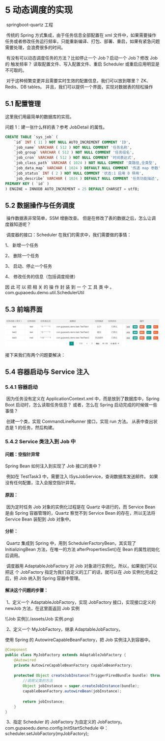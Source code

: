 # 5 动态调度的实现

​	springboot-quartz 工程 

​	传统的 Spring 方式集成，由于任务信息全部配置在 xml 文件中，如果需要操作任务或者修改任务运行频率，只能重新编译、打包、部署、重启，如果有紧急问题需要处理，会浪费很多的时间。 

​	有没有可以动态调度任务的方法？比如停止一个 Job？启动一个 Job？修改 Job 的 触发频率？ 	读取配置文件、写入配置文件、重启 Scheduler 或重启应用明显是不可取的。 

​	对于这种频繁变更并且需要实时生效的配置信息，我们可以放到哪里？ ZK、Redis、DB tables。 并且，我们可以提供一个界面，实现对数据表的轻松操作

## 5.1 配置管理 

这里我们用最简单的数据库的实现。 

问题 1：建一张什么样的表？参考 JobDetail 的属性。

```sql
CREATE TABLE `sys_job` (
	`id` INT ( 11 ) NOT NULL AUTO_INCREMENT COMMENT 'ID',
	`job_name` VARCHAR ( 512 ) NOT NULL COMMENT '任务名称',
	`job_group` VARCHAR ( 512 ) NOT NULL COMMENT '任务组名',
	`job_cron` VARCHAR ( 512 ) NOT NULL COMMENT '时间表达式',
	`job_class_path` VARCHAR ( 1024 ) NOT NULL COMMENT '类路径,全类型',
	`job_data_map` VARCHAR ( 1024 ) DEFAULT NULL COMMENT '传递 map 参数',
	`job_status` INT ( 2 ) NOT NULL COMMENT '状态:1 启用 0 停用',
	`job_describe` VARCHAR ( 1024 ) DEFAULT NULL COMMENT '任务功能描述',
PRIMARY KEY ( `id` ) 
) ENGINE = INNODB AUTO_INCREMENT = 25 DEFAULT CHARSET = utf8;
```

## 5.2 数据操作与任务调度 

​	操作数据表非常简单，SSM 增删改查。 但是在修改了表的数据之后，怎么让调度器知道呢？ 

​	调度器的接口：Scheduler 在我们的需求中，我们需要做的事情： 

1、 新增一个任务 

2、 删除一个任务 

3、 启动、停止一个任务 

4、 修改任务的信息（包括调度规律） 

因 此 可 以 把 相 关 的 操 作 封 装 到 一 个 工 具 类 中 。 com.gupaoedu.demo.util.SchedulerUtil 

## 5.3 前端界面 

![前端界面](./assets/前端界面.png)

接下来我们有两个问题要解决： 

## 5.4 容器启动与 Service 注入 

### 5.4.1 容器启动 

​	因为任务没有定义在 ApplicationContext.xml 中，而是放到了数据库中，Spring Boot 启动时，怎么读取任务信息？ 或者，怎么在 Spring 启动完成的时候做一些事情？ 

​	创建一个类，实现 CommandLineRunner 接口，实现 run 方法。 从表中查出状态是 1 的任务，然后构建。 

### 5.4.2 Service 类注入到 Job 中 

#### 问题：空指针异常

Spring Bean 如何注入到实现了 Job 接口的类中？ 

​	例如在 TestTask3 中，需要注入 ISysJobService，查询数据库发送邮件。 如果没有任何配置，注入会报空指针异常。 

#### 原因：

​	 因为定时任务 Job 对象的实例化过程是在 Quartz 中进行的，而 Service Bean 是由 Spring 容器管理的，Quartz 察觉不到 Service Bean 的存在，所以无法将 Service Bean 装配到 Job 对象中。 

#### 分析： 

​	Quartz 集成到 Spring 中，用到 SchedulerFactoryBean，其实现了 InitializingBean 方法，在唯一的方法 afterPropertiesSet()在 Bean 的属性初始化后调用。 

​	调度器用 AdaptableJobFactory 对 Job 对象进行实例化。所以，如果我们可以把这 个 JobFactory 指定为我们自定义的工厂的话，就可以在 Job 实例化完成之后，把 Job 纳入到 Spring 容器中管理。 

#### 解决这个问题的步骤： 

​	1、定义一个 AdaptableJobFactory，实现 JobFactory 接口，实现接口定义的 newJob 方法，在这里面返回 Job 实例 

![Job 实例](./assets/Job 实例.png)

​	2、定义一个 MyJobFactory，继承 AdaptableJobFactory。 

使用 Spring 的 AutowireCapableBeanFactory，把 Job 实例注入到容器中。

```java
@Component
public class MyJobFactory extends AdaptableJobFactory {
    @Autowired
    private AutowireCapableBeanFactory capableBeanFactory;

    protected Object createJobInstance(TriggerFiredBundle bundle) throws Exception {
        //调用父类的方法
        Object jobInstance = super.createJobInstance(bundle);
        capableBeanFactory.autowireBean(jobInstance);

        return jobInstance;
    }
}
```

​	3、指定 Scheduler 的 JobFactory 为自定义的 JobFactory。 com.gupaoedu.demo.config.InitStartSchedule 中： scheduler.setJobFactory(myJobFactory); 



